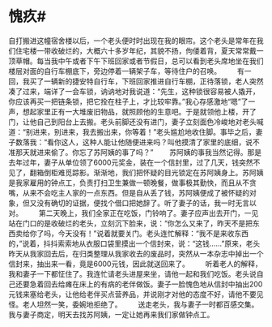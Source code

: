 # 愧疚#
自打搬进这幢宿舍楼以后，一个老头便时时出现在我的眼帘。这个老头是常年在我们住宅楼一带收破烂的，大概六十多岁年纪，其貌不扬，佝偻着背，夏天常常戴一顶草帽。每当我中午或者下午下班回家或者节假日，总可以看到老头席地坐在我们楼层对面的自行车棚底下，旁边停着一辆架子车，等待住户的召唤。 
　　有一回，我买了一辆新的捷安特自行车，下班回家推进自行车棚，正待落锁，老人突然凑了过来，端详了一会车锁，讷讷地对我说道：“先生，这种锁很容易被人撬开，你应该再买一把链条锁，把它拴在柱子上，才比较牢靠。”我心存感激地“嗯”了一声，想起家里正有一大堆废旧物品，就照顾他的生意吧。于是就领他上楼，开了门，让他自己到阳台上去搬。老头前脚还没有进门，妻子立刻面色冷峻地对老头喊道：“别进来，别进来，我去搬出来，你等着！”老头尴尬地收住脚。事毕之后，妻子数落我：“看你这人，这种人能让他随便进来吗？叫他摸清了家里的底细，说不准那天就进来偷了。你忘了苏阿姨的事了吗？” 
　　苏阿姨的事我当然记得。那是去年过年，妻子从单位领了6000元奖金，装在一个信封里，过了几天，钱突然不见了，翻箱倒柜难觅踪影。渐渐地，我们把怀疑的目光锁定在苏阿姨身上。苏阿姨是我家雇用的钟点工，负责打扫卫生兼做一顿晚餐，做事极其勤快，而且从不贪嘴，从来不会吃主人家的一点东西。但是自从丢了钱，苏阿姨便成了被怀疑的对象，但又没有确切的证据，便找个借口把她辞了。听了妻子的话，我一时无言以对。 
　　第二天晚上，我们全家正在吃饭，门铃响了。妻子应声出去开门，一见站在门口的是收破烂的老头，立刻沉下脸来，说：“你怎么又来了，昨天不是把东西卖给你了吗，今天没有！”说着就要关门。老头连忙解释：“我不是来收东西的，”说着，抖抖索索地从衣服口袋里摸出一个信封来，说：“这钱……”原来，老头昨天从我家回去后，在归类整理从我家收去的废品时，突然从一本杂志中掉出一个信封来，抽出来一看，竟是6000元钱，因此就送回来了。 
　　听着老人的解释，我和妻子一下都怔住了。我连忙请老头进屋来坐，请他一起和我们吃饭。老头说自己还要急着回去给瘫在床上的有病的老伴做饭。妻子一脸愧色地从信封中抽出200元钱来塞给老头，让他给老伴买点营养品，并说刚才对他的态度不好，请他不要见怪。老人坦然一笑，委婉地拒绝了。 
　　送走老头，我与妻子一时都百感交集。我与妻子商定，明天去找苏阿姨，一定让她再来我们家做钟点工。
  